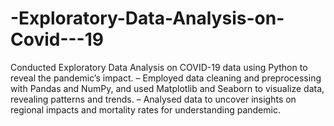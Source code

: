 # -Exploratory-Data-Analysis-on-Covid---19
Conducted Exploratory Data Analysis on COVID-19 data using Python to reveal the pandemic’s impact. – Employed data cleaning and preprocessing with Pandas and NumPy, and used Matplotlib and Seaborn to visualize data, revealing patterns and trends. – Analysed data to uncover insights on regional impacts and mortality rates for understanding pandemic.

